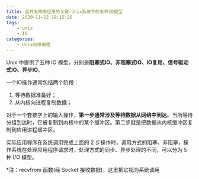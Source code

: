 ```yaml
---
title: 高并发网络应用的关键-Unix系统下的五种IO模型
date: 2020-11-22 19:15:20
tags:
	- Unix
	- IO
categories: 
    - Unix网络编程
---
```


Unix 中提供了五种 IO 模型，分别是**阻塞式IO、非阻塞式IO、IO复用、信号驱动式IO、异步IO**。

一个IO操作通常包括两个阶段：

1. 等待数据准备好；
2. 从内核向进程复制数据；

对于一个套接字上的输入操作，**第一步通常涉及等待数据从网络中到达**。当所等待分组到达时，它被复制到内核中的某个缓冲区。第二步就是把数据从内核缓冲区复制到应用进程缓冲区。

实际应用程序在系统调用完成上面的 2 步操作时，调用方式的阻塞、非阻塞，操作系统在处理应用程序请求时，处理方式的同步、异步处理的不同，可以分为 5 种 I/O 模型。

*注：recvfrom 函数(经 Socket 接收数据)，这里把它视为系统调用

<!-- more -->


